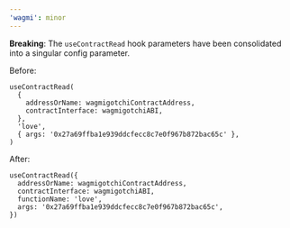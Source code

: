 ```yaml
---
'wagmi': minor
---
```


**Breaking**: The `useContractRead` hook parameters have been consolidated into a singular config parameter.

Before:

```tsx
useContractRead(
  {
    addressOrName: wagmigotchiContractAddress,
    contractInterface: wagmigotchiABI,
  },
  'love',
  { args: '0x27a69ffba1e939ddcfecc8c7e0f967b872bac65c' },
)
```

After:

```tsx
useContractRead({
  addressOrName: wagmigotchiContractAddress,
  contractInterface: wagmigotchiABI,
  functionName: 'love',
  args: '0x27a69ffba1e939ddcfecc8c7e0f967b872bac65c',
})
```
